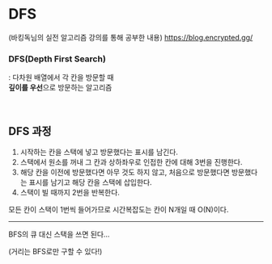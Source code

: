 # DFS

(바킹독님의 실전 알고리즘 강의를 통해 공부한 내용)
https://blog.encrypted.gg/

### DFS(Depth First Search)

: 다차원 배열에서 각 칸을 방문할 때   
**깊이를 우선**으로 방문하는 알고리즘

</br>

## **DFS 과정** 

1. 시작하는 칸을 스택에 넣고 방문했다는 표시를 남긴다.
2. 스택에서 원소를 꺼내 그 칸과 상하좌우로 인접한 칸에 대해 3번을 진행한다.
3. 해당 칸을 이전에 방문했다면 아무 것도 하지 않고, 처음으로 방문했다면 방문했다는 표시를 남기고 해당 칸을 스택에 삽입한다.
4. 스택이 빌 때까지 2번을 반복한다.

모든 칸이 스택이 1번씩 들어가므로 시간복잡도는 칸이 N개일 때 O(N)이다.

---

BFS의 큐 대신 스택을 쓰면 된다...  

(거리는 BFS로만 구할 수 있다!)
